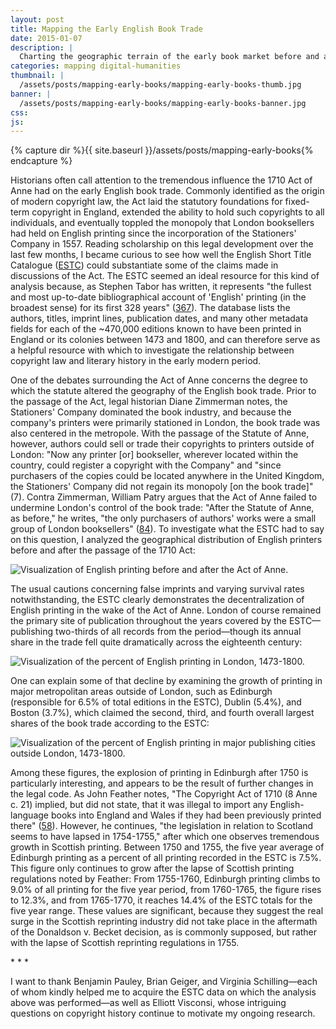 ```yaml
---
layout: post
title: Mapping the Early English Book Trade
date: 2015-01-07
description: |
  Charting the geographic terrain of the early book market before and after the 1710 Statute of Anne.
categories: mapping digital-humanities
thumbnail: |
  /assets/posts/mapping-early-books/mapping-early-books-thumb.jpg
banner: |
  /assets/posts/mapping-early-books/mapping-early-books-banner.jpg
css:
js:
---
```


{% capture dir %}{{ site.baseurl }}/assets/posts/mapping-early-books{% endcapture %}

Historians often call attention to the tremendous influence the 1710 Act of Anne had on the early English book trade. Commonly identified as the origin of modern copyright law, the Act laid the statutory foundations for fixed-term copyright in England, extended the ability to hold such copyrights to all individuals, and eventually toppled the monopoly that London booksellers had held on English printing since the incorporation of the Stationers' Company in 1557. Reading scholarship on this legal development over the last few months, I became curious to see how well the English Short Title Catalogue ([ESTC][estc-link]) could substantiate some of the claims made in discussions of the Act. The ESTC seemed an ideal resource for this kind of analysis because, as Stephen Tabor has written, it represents "the fullest and most up-to-date bibliographical account of 'English' printing (in the broadest sense) for its first 328 years" ([367][tabor-link]). The database lists the authors, titles, imprint lines, publication dates, and many other metadata fields for each of the ~470,000 editions known to have been printed in England or its colonies between 1473 and 1800, and can therefore serve as a helpful resource with which to investigate the relationship between copyright law and literary history in the early modern period.

One of the debates surrounding the Act of Anne concerns the degree to which the statute altered the geography of the English book trade. Prior to the passage of the Act, legal historian Diane Zimmerman notes, the Stationers' Company dominated the book industry, and because the company's printers were primarily stationed in London, the book trade was also centered in the metropole. With the passage of the Statute of Anne, however, authors could sell or trade their copyrights to printers outside of London: "Now any printer [or] bookseller, wherever located within the country, could register a copyright with the Company" and "since purchasers of the copies could be located anywhere in the United Kingdom, the Stationers' Company did not regain its monopoly [on the book trade]" (7). Contra Zimmerman, William Patry argues that the Act of Anne failed to undermine London's control of the book trade: "After the Statute of Anne, as before," he writes, "the only purchasers of authors' works were a small group of London booksellers" ([84][patry-link]). To investigate what the ESTC had to say on this question, I analyzed the geographical distribution of English printers before and after the passage of the 1710 Act:

<img class='large' src='{{ dir }}/images/provincial_printing.png' alt='Visualization of English printing before and after the Act of Anne.'>

The usual cautions concerning false imprints and varying survival rates notwithstanding, the ESTC clearly demonstrates the decentralization of English printing in the wake of the Act of Anne. London of course remained the primary site of publication throughout the years covered by the ESTC—publishing two-thirds of all records from the period—though its annual share in the trade fell quite dramatically across the eighteenth century:

<img class='large' src='{{ dir }}/images/london_printing.png' alt='Visualization of the percent of English printing in London, 1473-1800.'>

One can explain some of that decline by examining the growth of printing in major metropolitan areas outside of London, such as Edinburgh (responsible for 6.5% of total editions in the ESTC), Dublin (5.4%), and Boston (3.7%), which claimed the second, third, and fourth overall largest shares of the book trade according to the ESTC:

<img class='large' src='{{ dir }}/images/publishing_beyond_london.png' alt='Visualization of the percent of English printing in major publishing cities outside London, 1473-1800.'>

Among these figures, the explosion of printing in Edinburgh after 1750 is particularly interesting, and appears to be the result of further changes in the legal code. As John Feather notes, "The Copyright Act of 1710 (8 Anne c. 21) implied, but did not state, that it was illegal to import any English-language books into England and Wales if they had been previously printed there" (<a href='{{ dir }}/feather_english_book_trade.pdf'>58</a>). However, he continues, "the legislation in relation to Scotland seems to have lapsed in 1754-1755," after which one observes tremendous growth in Scottish printing. Between 1750 and 1755, the five year average of Edinburgh printing as a percent of all printing recorded in the ESTC is 7.5%. This figure only continues to grow after the lapse of Scottish printing regulations noted by Feather: From 1755-1760, Edinburgh printing climbs to 9.0% of all printing for the five year period, from 1760-1765, the figure rises to 12.3%, and from 1765-1770, it reaches 14.4% of the ESTC totals for the five year range. These values are significant, because they suggest the real surge in the Scottish reprinting industry did not take place in the aftermath of the Donaldson v. Becket decision, as is commonly supposed, but rather with the lapse of Scottish reprinting regulations in 1755.

<div class='center-text'>* * *</div>

I want to thank Benjamin Pauley, Brian Geiger, and Virginia Schilling—each of whom kindly helped me to acquire the ESTC data on which the analysis above was performed—as well as Elliott Visconsi, whose intriguing questions on copyright history continue to motivate my ongoing research.

[estc-link]: http://estc.bl.uk/
[tabor-link]: http://muse.jhu.edu/journals/lbt/summary/v008/8.4tabor.html
[patry-link]: https://books.google.com/books?id=8-4catWPy84C&q=%22small+group+of+London+booksellers%22#v=snippet&q=%22small%20group%20of%20London%20booksellers%22&f=false
[greene-link]: https://books.google.com/books?id=PFQchrtgYwcC&q=To+claim+responsibility+for+a+work+after+1710&hl=en#v=onepage&q=%22To%20claim%20responsibility%22&f=false
[griffin-link]: https://muse.jhu.edu/journals/new_literary_history/v030/30.4griffin.html
[raymond-link]: https://books.google.com/books?id=DyMjW21HwHwC&q=168#v=onepage&q=%22Other%20changing%20tendencies%22&f=false
